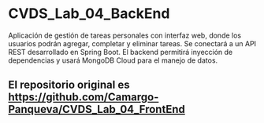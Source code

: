 # CVDS_Lab_04_BackEnd
Aplicación de gestión de tareas personales con interfaz web, donde los usuarios podrán agregar, completar y eliminar tareas. Se conectará a un API REST desarrollado en Spring Boot. El backend permitirá inyección de dependencias y usará MongoDB Cloud para el manejo de datos.

## El repositorio original es https://github.com/Camargo-Panqueva/CVDS_Lab_04_FrontEnd
